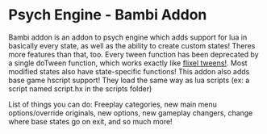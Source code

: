 # Psych Engine - Bambi Addon

Bambi addon is an addon to psych engine which adds support for lua in basically every state, as well as the ability to create custom states!
Theres more features than that, too. Every tween function has been deprecated by a single doTween function, which works exactly like [flixel tweens!](https://github.com/HaxeFlixel/flixel/blob/dev/flixel/tweens/FlxTween.hx). Most modified states also have state-specific functions! This addon also adds base game hscript support! They load the same way as lua scripts (ex: a script named script.hx in the scripts folder)

List of things you can do: Freeplay categories, new main menu options/override originals, new options, new gameplay changers, change where base states go on exit, and so much more!
